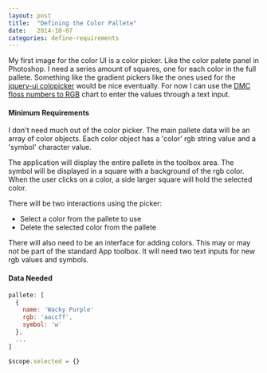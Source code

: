 ```yaml
---
layout: post
title:  "Defining the Color Pallete"
date:   2014-10-07
categories: define-requirements
---
```

My first image for the color UI is a color picker. Like the color palete panel in Photoshop. I  need a series amount of squares, one for each color in the full pallete. Something like the gradient pickers like the ones used for the [jquery-ui colopicker][jquery-colopicker-wiki] would be nice eventually. For now I can use the [DMC floss numbers to RGB][dmc-rgb] chart to enter the values through a text input.

#### Minimum Requirements

I don't need much out of the color picker. The main pallete data will be an array of color objects. Each color object has a 'color' rgb string value and a 'symbol' character value.

The application will display the entire pallete in the toolbox area. The symbol will be displayed in a square with a background of the rgb color. When the user clicks on a color, a side larger square will hold the selected color.

 There will be two interactions using the picker:

- Select a color from the pallete to use
- Delete the selected color from the pallete

There will also need to be an interface for adding colors. This may or may not be part of the standard App toolbox. It will need two text inputs for new rgb values and symbols.

#### Data Needed

```javascript
pallete: [
  {
    name: 'Wacky Purple'
    rgb: 'aaccff',
    symbol: 'w'
  },
  ...
]

$scope.selected = {}

```

[dmc-rgb]: http://www.csh.rit.edu/~vance/pages/color.html
[jquery-colopicker-wiki]: http://wiki.jqueryui.com/w/page/12137750/ColorPicker
